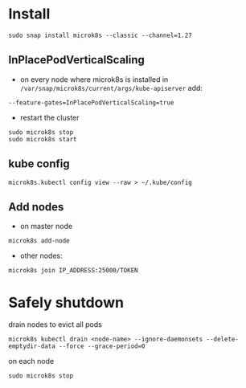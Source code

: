 # Install

```shell
sudo snap install microk8s --classic --channel=1.27
```

## InPlacePodVerticalScaling

- on every node where microk8s is installed in `/var/snap/microk8s/current/args/kube-apiserver` add:

```
--feature-gates=InPlacePodVerticalScaling=true
```

- restart the cluster

```shell
sudo microk8s stop
sudo microk8s start
```

## kube config

```shell
microk8s.kubectl config view --raw > ~/.kube/config
```

## Add nodes

- on master node
```shell
microk8s add-node
```

- other nodes:
```shell
microk8s join IP_ADDRESS:25000/TOKEN
```

# Safely shutdown

drain nodes to evict all pods
```shell
microk8s kubectl drain <node-name> --ignore-daemonsets --delete-emptydir-data --force --grace-period=0
```

on each node
```shell
sudo microk8s stop
```
